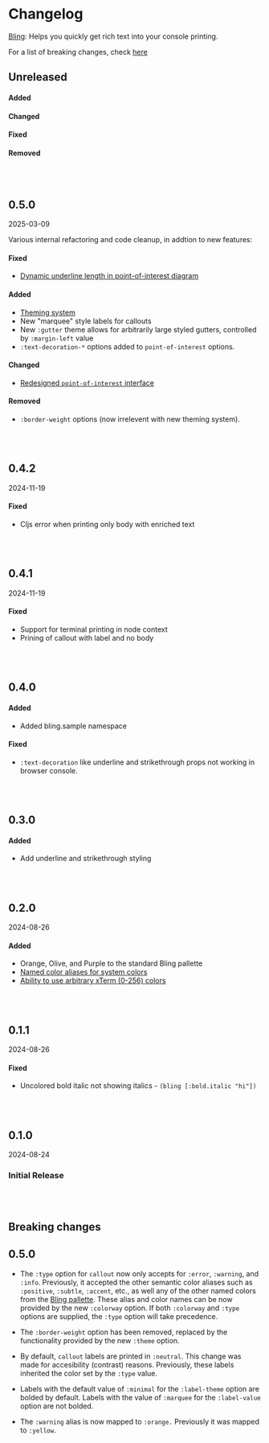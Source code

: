 # Changelog
[Bling](https://github.com/paintparty/bling): Helps you quickly get rich text into your console printing. 


For a list of breaking changes, check [here](#breaking-changes)


## Unreleased
#### Added 

#### Changed

#### Fixed

#### Removed

<br>
<br>

## 0.5.0
2025-03-09

Various internal refactoring and code cleanup, in addtion to new features:

#### Fixed
- [Dynamic underline length in point-of-interest diagram](https://github.com/paintparty/bling/issues/4)

#### Added 
- [Theming system](https://github.com/paintparty/bling/issues/13)
- New "marquee" style labels for callouts
- New `:gutter` theme allows for arbitrarily large styled gutters, controlled by `:margin-left` value
- `:text-decoration-*` options added to `point-of-interest` options. 

#### Changed
- [Redesigned `point-of-interest` interface](https://github.com/paintparty/bling/issues/14)

#### Removed
- `:border-weight` options (now irrelevent with new theming system).

<br>
<br>

## 0.4.2
2024-11-19
#### Fixed
- Cljs error when printing only body with enriched text

<br>
<br>

## 0.4.1
2024-11-19
#### Fixed
- Support for terminal printing in node context
- Prining of callout with label and no body

<br>
<br>


## 0.4.0
#### Added 
- Added bling.sample namespace

#### Fixed
- `:text-decoration` like underline and strikethrough props not working in browser console.

<br>
<br>

## 0.3.0
#### Added 
- Add underline and strikethrough styling

<br>
<br>

## 0.2.0
2024-08-26
#### Added 
- Orange, Olive, and Purple to the standard Bling pallette
- [Named color aliases for system colors](https://github.com/paintparty/bling#using-system-colors)
- [Ability to use arbitrary xTerm (0-256) colors](https://github.com/paintparty/bling#using-arbitrary-colors)

<br>
<br>

## 0.1.1
2024-08-26
#### Fixed
- Uncolored bold italic not showing italics - `(bling [:bold.italic "hi"])`

<br>
<br>

## 0.1.0
2024-08-24

### Initial Release

<br>
<br>

## Breaking changes

## 0.5.0
- The `:type` option for `callout` now only accepts for `:error`, `:warning`, and `:info`. Previously, it accepted the other semantic color aliases such as `:positive`, `:subtle`, `:accent`, etc., as well any of the other named colors from the [Bling pallette](https://github.com/paintparty/bling?tab=readme-ov-file#the-bling-pallette). These alias and color names can be now provided by the new `:colorway` option. If both `:colorway` and `:type` options are supplied, the `:type` option will take precedence. 

- The `:border-weight` option has been removed, replaced by the functionality provided by the new `:theme` option.

- By default, `callout` labels are printed in `:neutral`. This change was made for accesibility (contrast) reasons. Previously, these labels inherited the color set by the `:type` value. 

- Labels with the default value of `:minimal` for the `:label-theme` option are bolded by default. Labels with the value of `:marquee` for the `:label-value` option are not bolded.

- The `:warning` alias is now mapped to `:orange.` Previously it was mapped to `:yellow`.

